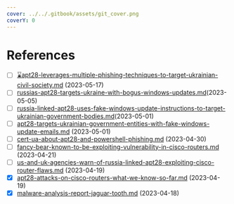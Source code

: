 ```yaml
---
cover: ../../.gitbook/assets/git_cover.png
coverY: 0
---
```


# References

* [ ] [⌛](https://emojipedia.org/hourglass-done/)[apt28-leverages-multiple-phishing-techniques-to-target-ukrainian-civil-society.md](references/apt28-leverages-multiple-phishing-techniques-to-target-ukrainian-civil-society.md "mention") (2023-05-17)
* [ ] [russias-apt28-targets-ukraine-with-bogus-windows-updates.md](references/russias-apt28-targets-ukraine-with-bogus-windows-updates.md "mention")(2023-05-05)
* [ ] [russia-linked-apt28-uses-fake-windows-update-instructions-to-target-ukrainian-government-bodies.md](references/russia-linked-apt28-uses-fake-windows-update-instructions-to-target-ukrainian-government-bodies.md "mention")(2023-05-01)
* [ ] [apt28-targets-ukrainian-government-entities-with-fake-windows-update-emails.md](references/apt28-targets-ukrainian-government-entities-with-fake-windows-update-emails.md "mention") (2023-05-01)
* [ ] [cert-ua-about-apt28-and-powershell-phishing.md](references/cert-ua-about-apt28-and-powershell-phishing.md "mention") (2023-04-30)
* [ ] [fancy-bear-known-to-be-exploiting-vulnerability-in-cisco-routers.md](references/fancy-bear-known-to-be-exploiting-vulnerability-in-cisco-routers.md "mention") (2023-04-21)
* [ ] [us-and-uk-agencies-warn-of-russia-linked-apt28-exploiting-cisco-router-flaws.md](references/us-and-uk-agencies-warn-of-russia-linked-apt28-exploiting-cisco-router-flaws.md "mention") (2023-04-19)
* [x] [apt28-attacks-on-cisco-routers-what-we-know-so-far.md](references/apt28-attacks-on-cisco-routers-what-we-know-so-far.md "mention") (2023-04-19)
* [x] [malware-analysis-report-jaguar-tooth.md](references/malware-analysis-report-jaguar-tooth.md "mention") (2023-04-18)
